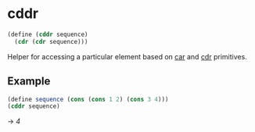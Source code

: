 # cddr
```scheme
(define (cddr sequence)
  (cdr (cdr sequence)))
```
Helper for accessing a particular element based on [car](../primitives/car.md) and [cdr](../primitives/cdr.md) primitives.

## Example
```scheme
(define sequence (cons (cons 1 2) (cons 3 4)))
(cddr sequence)
```
-> *4*